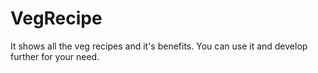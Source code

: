 # VegRecipe
It shows all the veg recipes and it's benefits. You can use it and develop further for your need.
